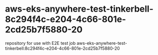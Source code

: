 # aws-eks-anywhere-test-tinkerbell-8c294f4c-e204-4c66-801e-2cd25b7f5880-20
repository for use with E2E test job aws-eks-anywhere-test-tinkerbell:8c294f4c-e204-4c66-801e-2cd25b7f5880-20
